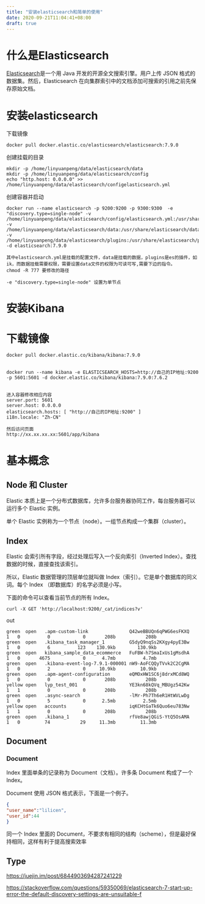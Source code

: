 ```yaml
---
title: "安装elasticsearch和简单的使用"
date: 2020-09-21T11:04:41+08:00
draft: true
---
```


# 什么是Elasticsearch

[Elasticsearch](https://www.getapp.com/it-management-software/a/qbox-dot-io-hosted-elasticsearch/)是一个用 Java 开发的开源全文搜索引擎。用户上传 JSON 格式的数据集。然后，Elasticsearch 在向集群索引中的文档添加可搜索的引用之前先保存原始文档。



# 安装elasticsearch
下载镜像
```
docker pull docker.elastic.co/elasticsearch/elasticsearch:7.9.0
```
创建挂载的目录

```
mkdir -p /home/linyuanpeng/data/elasticsearch/data
mkdir -p /home/linyuanpeng/data/elasticsearch/config
echo "http.host: 0.0.0.0" >> /home/linyuanpeng/data/elasticsearch/configelasticsearch.yml
```

创建容器并启动

```shell
docker run --name elasticsearch -p 9200:9200 -p 9300:9300  -e "discovery.type=single-node" -v /home/linyuanpeng/data/elasticsearch/config/elasticsearch.yml:/usr/share/elasticsearch/config/elasticsearch.yml -v /home/linyuanpeng/data/elasticsearch/data:/usr/share/elasticsearch/data -v /home/linyuanpeng/data/elasticsearch/plugins:/usr/share/elasticsearch/plugins -d elasticsearch:7.9.0

其中elasticsearch.yml是挂载的配置文件，data是挂载的数据，plugins是es的插件，如ik，而数据挂载需要权限，需要设置data文件的权限为可读可写,需要下边的指令。
chmod -R 777 要修改的路径

-e "discovery.type=single-node" 设置为单节点
```

# 安装Kibana 

# 下载镜像

```
docker pull docker.elastic.co/kibana/kibana:7.9.0

```



```

docker run --name kibana -e ELASTICSEARCH_HOSTS=http://自己的IP地址:9200 -p 5601:5601 -d docker.elastic.co/kibana/kibana:7.9.0:7.6.2


进入容器修改相应内容
server.port: 5601
server.host: 0.0.0.0
elasticsearch.hosts: [ "http://自己的IP地址:9200" ]
i18n.locale: "Zh-CN"

然后访问页面
http://xx.xx.xx.xx:5601/app/kibana

```



# 基本概念

## Node 和 Cluster 

Elastic 本质上是一个分布式数据库，允许多台服务器协同工作，每台服务器可以运行多个 Elastic 实例。

单个 Elastic 实例称为一个节点（node）。一组节点构成一个集群（cluster）。

## Index

Elastic 会索引所有字段，经过处理后写入一个反向索引（Inverted Index）。查找数据的时候，直接查找该索引。

所以，Elastic 数据管理的顶层单位就叫做 Index（索引）。它是单个数据库的同义词。每个 Index （即数据库）的名字必须是小写。

下面的命令可以查看当前节点的所有 Index。

```
curl -X GET 'http://localhost:9200/_cat/indices?v'
```

out

```shell
green  open   .apm-custom-link               Q42weBBUQn6qPWG6esFKXQ   1   0          0            0       208b           208b
green  open   .kibana_task_manager_1         G5dyQ9nqSs2KXgy4pyE3Bw   1   0          6          123    130.9kb        130.9kb
green  open   kibana_sample_data_ecommerce   FuFBW-h7SmaIxUs1gMsdhA   1   0       4675            0      4.7mb          4.7mb
green  open   .kibana-event-log-7.9.1-000001 nW9-AoFCQQyTVvk2C2CgMA   1   0          2            0     10.9kb         10.9kb
green  open   .apm-agent-configuration       eQMOxHW1SC6j8drxMCd8WQ   1   0          0            0       208b           208b
yellow open   lyp_test_001                   YE3kn68kQVq_MBUgz542Kw   1   1          0            0       208b           208b
green  open   .async-search                  -lMr-Ph7Th6eR1HtWVLwDg   1   0          5            0      2.5mb          2.5mb
yellow open   accounts                       iqKCHtGaTk6Quo6eu783Nw   1   1          0            0       208b           208b
green  open   .kibana_1                      rfVe8awjQGiS-YtQ5OsAMA   1   0         74           29     11.3mb         11.3mb
```



## Document

### Document

Index 里面单条的记录称为 Document（文档）。许多条 Document 构成了一个 Index。

Document 使用 JSON 格式表示，下面是一个例子。

```json
{
"user_name":"lilicen",
"user_id":44
}
```

同一个 Index 里面的 Document，不要求有相同的结构（scheme），但是最好保持相同，这样有利于提高搜索效率



## Type 



https://juejin.im/post/6844903694287241229

https://stackoverflow.com/questions/59350069/elasticsearch-7-start-up-error-the-default-discovery-settings-are-unsuitable-f



